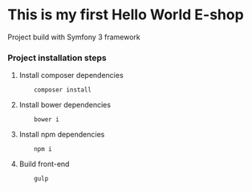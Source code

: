 This is my first Hello World E-shop
===================================

Project build with Symfony 3 framework

### Project installation steps

1. Install composer dependencies

    ```
        composer install
    ```

2. Install bower dependencies

    ```
        bower i
    ```

3. Install npm dependencies

    ```
        npm i
    ```

4. Build front-end

    ```
        gulp
    ```
    
